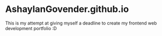 # AshaylanGovender.github.io

This is my attempt at giving myself a deadline to create my frontend web development portfolio :D
